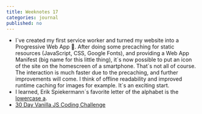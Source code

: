 ```yaml
---
title: Weeknotes 17
categories: journal
published: no
---
```

- I´ve created my first service worker and turned my website into a Progressive Web App 💪. After doing some precaching for static resources (JavaScript, CSS, Google Fonts), and providing a Web App Manifest (big name for this little thing), it´s now possible to put an icon of the site on the homescreen of a smartphone. That´s not all of course. The interaction is much faster due to the precaching, and further improvements will come. I think of offline readability and improved runtime caching for images for example. It´s an exciting start. 
- I learned, Erik Spiekermann´s favorite letter of the alphabet is the [lowercase a](/reading/helvetica-bonus-footage/).
- [30 Day Vanilla JS Coding Challenge](https://javascript30.com)